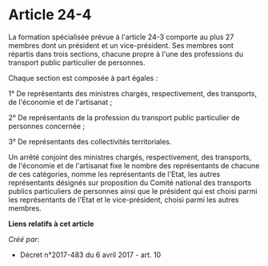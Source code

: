 # Article 24-4

La formation spécialisée prévue à l'article 24-3 comporte au plus 27 membres dont un président et un vice-président. Ses
membres sont répartis dans trois sections, chacune propre à l'une des professions du transport public particulier de
personnes.

Chaque section est composée à part égales :

1° De représentants des ministres chargés, respectivement, des transports, de l'économie et de l'artisanat ;

2° De représentants de la profession du transport public particulier de personnes concernée ;

3° De représentants des collectivités territoriales.

Un arrêté conjoint des ministres chargés, respectivement, des transports, de l'économie et de l'artisanat fixe le nombre des
représentants de chacune de ces catégories, nomme les représentants de l'Etat, les autres représentants désignés sur
proposition du Comité national des transports publics particuliers de personnes ainsi que le président qui est choisi parmi
les représentants de l'Etat et le vice-président, choisi parmi les autres membres.

**Liens relatifs à cet article**

_Créé par_:

  - Décret n°2017-483 du 6 avril 2017 - art. 10
